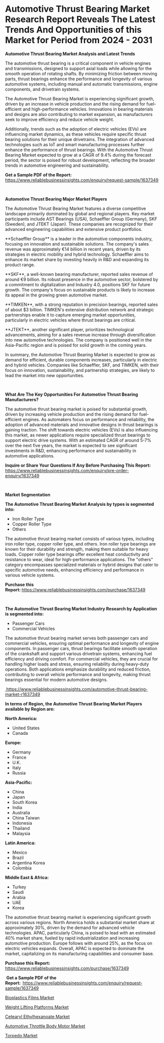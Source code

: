 <p><h1>Automotive Thrust Bearing Market Research Report Reveals The Latest Trends And Opportunities of this Market for Period from 2024 - 2031</h1></p><p><strong>Automotive Thrust Bearing Market Analysis and Latest Trends</strong></p>
<p><p>The automotive thrust bearing is a critical component in vehicle engines and transmissions, designed to support axial loads while allowing for the smooth operation of rotating shafts. By minimizing friction between moving parts, thrust bearings enhance the performance and longevity of various automotive systems, including manual and automatic transmissions, engine components, and drivetrain systems. </p><p>The Automotive Thrust Bearing Market is experiencing significant growth, driven by an increase in vehicle production and the rising demand for fuel-efficient and high-performance vehicles. Innovations in bearing materials and designs are also contributing to market expansion, as manufacturers seek to improve efficiency and reduce vehicle weight. </p><p>Additionally, trends such as the adoption of electric vehicles (EVs) are influencing market dynamics, as these vehicles require specific thrust bearing solutions for their unique drivetrains. The integration of advanced technologies such as IoT and smart manufacturing processes further enhance the performance of thrust bearings. With the Automotive Thrust Bearing Market expected to grow at a CAGR of 9.4% during the forecast period, the sector is poised for robust development, reflecting the broader trends in automotive engineering and sustainability.</p></p>
<p><strong>Get a Sample PDF of the Report:&nbsp;</strong> <a href="https://www.reliablebusinessinsights.com/enquiry/request-sample/1637349">https://www.reliablebusinessinsights.com/enquiry/request-sample/1637349</a></p>
<p>&nbsp;</p>
<p><strong>Automotive Thrust Bearing Major Market Players</strong></p>
<p><p>The Automotive Thrust Bearing Market features a diverse competitive landscape primarily dominated by global and regional players. Key market participants include AST Bearings (USA), Schaeffler Group (Germany), SKF (Sweden), and JTEKT (Japan). These companies are recognized for their advanced engineering capabilities and extensive product portfolios.</p><p>**Schaeffler Group** is a leader in the automotive components industry, focusing on innovation and sustainable solutions. The company's sales revenue was approximately €14 billion in recent years, driven by its strategies in electric mobility and hybrid technology. Schaeffler aims to enhance its market share by investing heavily in R&D and expanding its product range.</p><p>**SKF**, a well-known bearing manufacturer, reported sales revenue of around €9 billion. Its robust presence in the automotive sector, bolstered by a commitment to digitalization and Industry 4.0, positions SKF for future growth. The company's focus on sustainable products is likely to increase its appeal in the growing green automotive market.</p><p>**TIMKEN**, with a strong reputation in precision bearings, reported sales of about $3 billion. TIMKEN's extensive distribution network and strategic partnerships enable it to capture emerging market opportunities, particularly in electric vehicles where thrust bearings are critical.</p><p>**JTEKT**, another significant player, prioritizes technological advancements, aiming for a sales revenue increase through diversification into new automotive technologies. The company is positioned well in the Asia-Pacific region and is poised for solid growth in the coming years.</p><p>In summary, the Automotive Thrust Bearing Market is expected to grow as demand for efficient, durable components increases, particularly in electric and hybrid vehicles. Companies like Schaeffler, SKF, and TIMKEN, with their focus on innovation, sustainability, and partnership strategies, are likely to lead the market into new opportunities.</p></p>
<p>&nbsp;</p>
<p><strong>What Are The Key Opportunities For Automotive Thrust Bearing Manufacturers?</strong></p>
<p><p>The automotive thrust bearing market is poised for substantial growth, driven by increasing vehicle production and the rising demand for fuel-efficient engines. As automakers focus on performance and reliability, the adoption of advanced materials and innovative designs in thrust bearings is gaining traction. The shift towards electric vehicles (EVs) is also influencing this market, as newer applications require specialized thrust bearings to support electric drive systems. With an estimated CAGR of around 5-7% over the next five years, the market is expected to see significant investments in R&D, enhancing performance and sustainability in automotive applications.</p></p>
<p><strong>Inquire or Share Your Questions If Any Before Purchasing This Report:</strong> <a href="https://www.reliablebusinessinsights.com/enquiry/pre-order-enquiry/1637349">https://www.reliablebusinessinsights.com/enquiry/pre-order-enquiry/1637349</a></p>
<p>&nbsp;</p>
<p><strong>Market Segmentation</strong></p>
<p><strong>The Automotive Thrust Bearing Market Analysis by types is segmented into:</strong></p>
<p><ul><li>Iron Roller Type</li><li>Copper Roller Type</li><li>Others</li></ul></p>
<p><p>The automotive thrust bearing market consists of various types, including iron roller type, copper roller type, and others. Iron roller type bearings are known for their durability and strength, making them suitable for heavy loads. Copper roller type bearings offer excellent heat conductivity and resistance to wear, ideal for high-performance applications. The "others" category encompasses specialized materials or hybrid designs that cater to specific automotive needs, enhancing efficiency and performance in various vehicle systems.</p></p>
<p><strong>Purchase this Report:&nbsp;</strong><a href="https://www.reliablebusinessinsights.com/purchase/1637349">https://www.reliablebusinessinsights.com/purchase/1637349</a></p>
<p>&nbsp;</p>
<p><strong>The Automotive Thrust Bearing Market Industry Research by Application is segmented into:</strong></p>
<p><ul><li>Passenger Cars</li><li>Commercial Vehicles</li></ul></p>
<p><p>The automotive thrust bearing market serves both passenger cars and commercial vehicles, ensuring optimal performance and longevity of engine components. In passenger cars, thrust bearings facilitate smooth operation of the crankshaft and support various drivetrain systems, enhancing fuel efficiency and driving comfort. For commercial vehicles, they are crucial for handling higher loads and stress, ensuring reliability during heavy-duty operations. Both applications emphasize durability and reduced friction, contributing to overall vehicle performance and longevity, making thrust bearings essential for modern automotive designs.</p></p>
<p><a href="https://www.reliablebusinessinsights.com/automotive-thrust-bearing-market-r1637349">&nbsp;https://www.reliablebusinessinsights.com/automotive-thrust-bearing-market-r1637349</a></p>
<p><strong>In terms of Region, the Automotive Thrust Bearing Market Players available by Region are:</strong></p>
<p>
    <p> <strong> North America: </strong>
        <ul>
            <li>United States</li>
            <li>Canada</li>
        </ul>
        </p> 
    <p> <strong> Europe: </strong>
        <ul>
            <li>Germany</li>
            <li>France</li>
            <li>U.K.</li>
            <li>Italy</li>
            <li>Russia</li>
        </ul>
        </p> 
    <p> <strong> Asia-Pacific: </strong>
        <ul>
            <li>China</li>
            <li>Japan</li>
            <li>South Korea</li>
            <li>India</li>
            <li>Australia</li>
            <li>China Taiwan</li>
            <li>Indonesia</li>
            <li>Thailand</li>
            <li>Malaysia</li>
        </ul>
        </p> 
    <p> <strong> Latin America: </strong>
        <ul>
            <li>Mexico</li>
            <li>Brazil</li>
            <li>Argentina Korea</li>
            <li>Colombia</li>
        </ul>
        </p> 
    <p> <strong> Middle East & Africa: </strong>
        <ul>
            <li>Turkey</li>
            <li>Saudi</li>
            <li>Arabia</li>
            <li>UAE</li>
            <li>Korea</li>
        </ul>
    </p>
    </p>
<p><p>The automotive thrust bearing market is experiencing significant growth across various regions. North America holds a substantial market share at approximately 30%, driven by the demand for advanced vehicle technologies. APAC, particularly China, is poised to lead with an estimated 40% market share, fueled by rapid industrialization and increasing automotive production. Europe follows with around 25%, as the focus on electric vehicles expands. Overall, APAC is expected to dominate the market, capitalizing on its manufacturing capabilities and consumer base.</p></p>
<p><strong>Purchase this Report: </strong><a href="https://www.reliablebusinessinsights.com/purchase/1637349">https://www.reliablebusinessinsights.com/purchase/1637349</a></p>
<p>&nbsp;<strong>Get a Sample PDF of the Report:&nbsp;&nbsp;</strong><a href="https://www.reliablebusinessinsights.com/enquiry/request-sample/1637349">https://www.reliablebusinessinsights.com/enquiry/request-sample/1637349</a></p>
<p><strong></strong></p>
<p><p><a href="https://medium.com/@michealmendoza54/global-bioplastics-films-market-focus-on-application-end-use-industry-type-equipment-and-c7aa253ca842">Bioplastics Films Market</a></p><p><a href="https://issuu.com/reportprime-2/docs/weight-lifting-platforms-market-siz_3bcca7039a8d05">Weight Lifting Platforms Market</a></p><p><a href="https://medium.com/@michealmendoza54/comprehensive-analysis-of-the-global-cetearyl-ethylhexanoate-market-growth-trends-market-192c8f406012?postPublishedType=repub">Cetearyl Ethylhexanoate Market</a></p><p><a href="https://github.com/ryanbell8967/Market-Research-Report-List-1/blob/main/automotive-throttle-body-motor-market.md">Automotive Throttle Body Motor Market</a></p><p><a href="https://www.linkedin.com/pulse/driving-market-forces-torpedo-trends-future-forecasts-u7a5e?trackingId=m3ZpuRNtT4iCVQxY0Kkr8g%3D%3D">Torpedo Market</a></p></p>